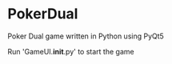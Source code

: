 # PokerDual
Poker Dual game written in Python using PyQt5

Run 'GameUI.__init__.py' to start the game
